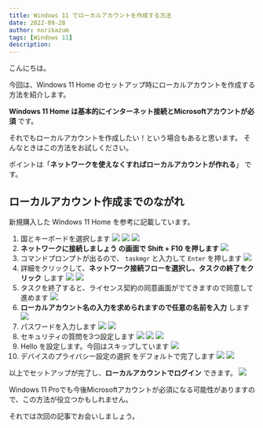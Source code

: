 ```yaml
---
title: Windows 11 でローカルアカウントを作成する方法
date: 2022-09-28
author: norikazum
tags: [Windows 11]
description: 
---
```


こんにちは。

今回は、Windows 11 Home のセットアップ時にローカルアカウントを作成する方法を紹介します。

**Windows 11 Home は基本的にインターネット接続とMicrosoftアカウントが必須** です。

それでもローカルアカウントを作成したい！という場合もあると思います。
そんなときはこの方法をお試しください。

ポイントは「**ネットワークを使えなくすればローカルアカウントが作れる**」 です。

## ローカルアカウント作成までのながれ
新規購入した Windows 11 Home を参考に記載しています。
1. 国とキーボードを選択します
    ![](images/01.jpg)
    ![](images/02.jpg)
    ![](images/03.jpg)
1. **ネットワークに接続しましょう の画面で Shift + F10 を押します**
    ![](images/04.jpg)
1. コマンドプロンプトが出るので、 `taskmgr` と入力して `Enter` を押します
    ![](images/05.jpg)
1. 詳細をクリックして、**ネットワーク接続フローを選択し、タスクの終了をクリック** します
    ![](images/06.jpg)
    ![](images/07.jpg)
1. タスクを終了すると、ライセンス契約の同意画面がでてきますので同意して進めます
    ![](images/08.jpg)
1. **ローカルアカウント名の入力を求められますので任意の名前を入力** します
    ![](images/09.jpg)
1. パスワードを入力します
    ![](images/10.jpg)
    ![](images/11.jpg)
1. セキュリティの質問を3つ設定します
    ![](images/12.jpg)
    ![](images/13.jpg)
    ![](images/14.jpg)
1. Hello を設定します。今回はスキップしています
    ![](images/15.jpg)
1. デバイスのプライバシー設定の選択 をデフォルトで完了します
    ![](images/16.jpg)
    ![](images/17.jpg)

以上でセットアップが完了し、**ローカルアカウントでログイン** できます。
![](images/18.jpg)

Windows 11 Proでも今後Microsoftアカウントが必須になる可能性がありますので、この方法が役立つかもしれません。

それでは次回の記事でお会いしましょう。
